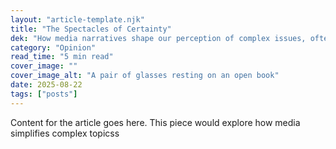```yaml
---
layout: "article-template.njk"
title: "The Spectacles of Certainty" 
dek: "How media narratives shape our perception of complex issues, often sacrificing nuance for the sake of a clean story" 
category: "Opinion" 
read_time: "5 min read" 
cover_image: "" 
cover_image_alt: "A pair of glasses resting on an open book" 
date: 2025-08-22 
tags: ["posts"]
---
```

Content for the article goes here. This piece would explore how media simplifies complex topicss